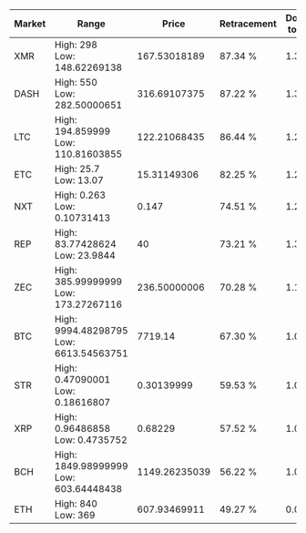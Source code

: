 | Market | Range | Price| Retracement | Doubles to 50% |
| --- | --- | --- | --- | --- |
| XMR | High: 298<br />Low: 148.62269138 | 167.53018189 | 87.34 % | 1.33 |
| DASH | High: 550<br />Low: 282.50000651 | 316.69107375 | 87.22 % | 1.31 |
| LTC | High: 194.859999<br />Low: 110.81603855 | 122.21068435 | 86.44 % | 1.25 |
| ETC | High: 25.7<br />Low: 13.07 | 15.31149306 | 82.25 % | 1.27 |
| NXT | High: 0.263<br />Low: 0.10731413 | 0.147 | 74.51 % | 1.26 |
| REP | High: 83.77428624<br />Low: 23.9844 | 40 | 73.21 % | 1.35 |
| ZEC | High: 385.99999999<br />Low: 173.27267116 | 236.50000006 | 70.28 % | 1.18 |
| BTC | High: 9994.48298795<br />Low: 6613.54563751 | 7719.14 | 67.30 % | 1.08 |
| STR | High: 0.47090001<br />Low: 0.18616807 | 0.30139999 | 59.53 % | 1.09 |
| XRP | High: 0.96486858<br />Low: 0.4735752 | 0.68229 | 57.52 % | 1.05 |
| BCH | High: 1849.98999999<br />Low: 603.64448438 | 1149.26235039 | 56.22 % | 1.07 |
| ETH | High: 840<br />Low: 369 | 607.93469911 | 49.27 % | 0.00 |
